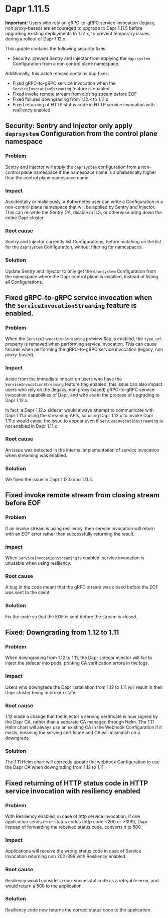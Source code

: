 # Dapr 1.11.5

**Important:** Users who rely on gRPC-to-gRPC service invocation (legacy, non proxy-based) are encouraged to upgrade to Dapr 1.11.5 before upgrading existing deployments to 1.12.x, to prevent temporary issues during a rollout of Dapr 1.12.x.

This update contains the following security fixes:

- Security: prevent Sentry and Injector from applying the `daprsystem` Configuration from a non control plane namespace.

Additionally, this patch release contains bug fixes:

- Fixed gRPC-to-gRPC service invocation when the `ServiceInvocationStreaming` feature is enabled.
- Fixed invoke remote stream from closing stream before EOF
- Fixed failures downgrading from 1.12.x to 1.11.x
- Fixed returning of HTTP status code in HTTP service invocation with resiliency enabled

## Security: Sentry and Injector only apply `daprsystem` Configuration from the control plane namespace

### Problem

Sentry and Injector will apply the `daprsystem` configuration from a non-control plane namespace if the namespace name is alphabetically higher than the control plane namespace name.

### Impact

Accidentally or maliciously, a Kubernetes user can write a Configuration in a non-control plane namespace that will be applied by Sentry and Injector.
This can re-write the Sentry CA, disable mTLS, or otherwise bring down the entire Dapr cluster.

### Root cause

Sentry and Injector currently list Configurations, before matching on the list for the `daprsystem` Configuration, without filtering for namespaces.

### Solution

Update Sentry and Injector to only get the `daprsystem` Configuration from the namespace where the Dapr control plane is installed, instead of listing all Configurations.

## Fixed gRPC-to-gRPC service invocation when the `ServiceInvocationStreaming` feature is enabled.

### Problem

When the `ServiceInvocationStreaming` preview flag is enabled, the `type_url` property is removed when performing service invocation. This can cause failures when performing the  gRPC-to-gRPC service invocation (legacy, non proxy-based).

### Impact

Aside from the immediate impact on users who have the `ServiceInvocationStreaming` feature flag enabled, this issue can also impact users who rely on the (legacy, non proxy-based) gRPC-to-gRPC service invocation capabilities of Dapr, and who are in the process of upgrading to Dapr 1.12.x.

In fact, a Dapr 1.12.x sidecar would always attempt to communicate with Dapr 1.11.x using the streaming APIs, so using Dapr 1.12.x to invoke Dapr 1.11.x would cause the issue to appear even if `ServiceInvocationStreaming` is not enabled in Dapr 1.11.x

### Root cause

An issue was detected in the internal implementation of service invocation when streaming was enabled.

### Solution

We fixed the issue in Dapr 1.12.0 and 1.11.5.

## Fixed invoke remote stream from closing stream before EOF

### Problem

If an invoke stream is using resiliency, then service invocation will return with an EOF error rather than successfully returning the result.

### Impact

When `ServiceInvocationStreaming` is enabled, service invocation is unusable when using resiliency.

### Root cause

A bug in the code meant that the gRPC stream was closed before the EOF was sent to the client.

### Solution

Fix the code so that the EOF is sent before the stream is closed.

## Fixed: Downgrading from 1.12 to 1.11

### Problem

When downgrading from 1.12 to 1.11, the Dapr sidecar injector will fail to inject the sidecar into pods, printing CA verification errors in the logs.

### Impact

Users who downgrade the Dapr installation from 1.12 to 1.11 will result in their Dapr cluster being in broken state.

### Root cause

1.12 made a change that the Injector's serving certificate is now signed by the Dapr CA, rather than a separate CA managed through Helm.
The 1.11 Helm chart will always use an existing CA in the Webhook Configuration if it exists, meaning the serving certificate and CA will mismatch on a downgrade.

### Solution

The 1.11 Helm chart will correctly update the webhook Configuration to use the Dapr CA when downgrading from 1.12 to 1.11.

## Fixed returning of HTTP status code in HTTP service invocation with resiliency enabled

### Problem

With Resiliency enabled, in case of http service invocation, if one application sends error status codes (http code <200 or >399), Dapr instead of forwarding the received status code, converts it to 500.

### Impact

Applications will receive the wrong status code in case of Service Invocation returning non 200-399 with Resiliency enabled.

### Root cause

Resiliency would consider a non-successful code as a retryable error, and would return a 500 to the application.

### Solution

Resiliency code now returns the correct status code to the application.
